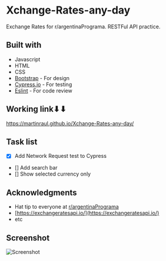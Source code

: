 # Xchange-Rates-any-day
Exchange Rates for r/argentinaPrograma. RESTFul API practice.

## Built with
* Javascript
* HTML
* CSS 
* [Bootstrap](https://getbootstrap.com/) - For design
* [Cypress.io](https://www.cypress.io/) - For testing
* [Eslint](https://eslint.org/) - For code review

## Working link⬇⬇
https://martinraul.github.io/Xchange-Rates-any-day/

## Task list
- [x] Add Network Request test to Cypress
- [] Add search bar
- [] Show selected currency only

## Acknowledgments
* Hat tip to everyone at [r/argentinaPrograma](https://argentinaprograma.com/)
* [https://exchangeratesapi.io/](https://exchangeratesapi.io/) 
* etc

## Screenshot
![Screenshot](https://i.imgur.com/7zZOlaA.png)
